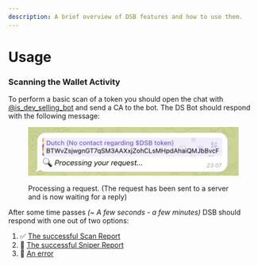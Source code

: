 ```yaml
---
description: A brief overview of DSB features and how to use them.
---
```


# Usage

### Scanning the Wallet Activity

To perform a basic scan of a token you should open the chat with [@is\_dev\_selling\_bot](https://t.me/is\_dev\_selling\_bot) and send a CA to the bot. The DS Bot should respond with the following message:

<figure><img src="../.gitbook/assets/image.png" alt=""><figcaption><p>Processing a request. (The request has been sent to a server and is now waiting for a reply)</p></figcaption></figure>

After some time passes _(\~ A few seconds - a few minutes)_ DSB should respond with one out of two options:

1. ✅ [The successful Scan Report](reading-the-data/successful-scan-reports.md)
2. 🔫 [The successful Sniper Report](reading-the-data/successful-sniper-repors.md)
3. 🚨 [An error](reading-the-data/errors.md)

